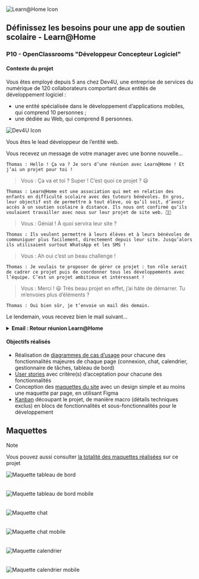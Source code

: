 ![Learn@Home Icon](/assets/Learn@Home%20Logo.jpg)

## Définissez les besoins pour une app de soutien scolaire - Learn@Home

### P10 - OpenClassrooms "Développeur Concepteur Logiciel"

#### Contexte du projet

Vous êtes employé depuis 5 ans chez Dev4U, une entreprise de services du numérique de 120 collaborateurs comportant deux entités de développement logiciel :

- une entité spécialisée dans le développement d’applications mobiles, qui comprend 10 personnes ;
- une dédiée au Web, qui comprend 8 personnes.

![Dev4U Icon](/assets/Dev4U%20Logo.jpg)

Vous êtes le lead développeur de l’entité web.

Vous recevez un message de votre manager avec une bonne nouvelle…

`Thomas : Hello ! Ça va ? Je sors d’une réunion avec Learn@Home ! Et j’ai un projet pour toi !`

> Vous : Ça va et toi ? Super ! C’est quoi ce projet ? 😃

`Thomas : Learn@Home est une association qui met en relation des enfants en difficulté scolaire avec des tuteurs bénévoles. En gros, leur objectif est de permettre à tout élève, où qu’il soit, d’avoir accès à un soutien scolaire à distance. Ils nous ont confirmé qu’ils voulaient travailler avec nous sur leur projet de site web. 💪🚀`

> Vous : Génial ! À quoi servira leur site ?

`Thomas : Ils veulent permettre à leurs élèves et à leurs bénévoles de communiquer plus facilement, directement depuis leur site. Jusqu’alors ils utilisaient surtout WhatsApp et les SMS !`

> Vous : Ah oui c’est un beau challenge !

`Thomas : Je voulais te proposer de gérer ce projet : ton rôle serait de cadrer ce projet puis de coordonner tous les développements avec l’équipe. C’est un projet ambitieux et intéressant !`

> Vous : Merci ! 😃 Très beau projet en effet, j’ai hâte de démarrer. Tu m’envoies plus d’éléments ?

`Thomas : Oui bien sûr, je t’envoie un mail dès demain.`

Le lendemain, vous recevez bien le mail suivant...

<details><summary><b>Email : Retour réunion Learn@Home</b></summary>

```
De : Thomas
À : Vous
```

Hello,

Comme promis je t’envoie plus d’informations, suite à la réunion que nous avons eue hier avec Learn@Home.

> Learn@Home souhaite travailler avec nous sur toute la conception de son site web.

Notre première étape est de bien définir les besoins client, avant de démarrer le développement logiciel pur. Nous avons prévu une nouvelle réunion dans quelques semaines, l’objectif est que tu leur présentes les éléments suivants :

- Les diagrammes de cas d’usage pour chacune des fonctionnalités majeures de chaque page (connexion, chat, calendrier, gestionnaire de tâches, tableau de bord), pas besoin d’utiliser l’UML.

- Les user stories avec critère(s) d’acceptation pour chacune des fonctionnalités, partagées dans un format standard (PDF, DOCX, XLSX).

- Les maquettes du site avec un design simple et au moins une maquette par page (tu peux utiliser Figma ou Sketch et il faudra que tu expliques la navigation entre les pages pendant le meeting).

- Un Kanban découpant le projet, de manière macro (détails techniques exclus) en blocs de fonctionnalités et sous-fonctionnalités pour le développement. Tu peux travailler sur Notion, Trello ou GitHub.

Je t’envoie [un document](./Notes_de_réunion.pdf) dans lequel j’ai synthétisé les attentes du client. Tu y trouveras nos prises de notes et quelques croquis. Bien sûr, il faudra fournir les maquettes pour desktop et mobile.

Pour les délais, pas de stress, on a réussi à négocier avec le client pour que tu aies suffisamment de temps pour concevoir tous les documents et préparer ta réunion.

Si tu as des questions, n’hésite pas !

Thomas

</details>

#### Objectifs réalisés

- Réalisation de [diagrammes de cas d’usage](./Diagramme_cas_usage.pdf) pour chacune des fonctionnalités majeures de chaque page (connexion, chat, calendrier, gestionnaire de tâches, tableau de bord)
- [User stories](./User_stories.pdf) avec critère(s) d’acceptation pour chacune des fonctionnalités
- Conception des [maquettes du site](./Maquettes_figma.pdf) avec un design simple et au moins une maquette par page, en utilisant Figma
- [Kanban](https://alex-pqn.notion.site/Dev4U-Learn-Home-c77341f3343c42828d99cc564220e269?pvs=4) découpant le projet, de manière macro (détails techniques exclus) en blocs de fonctionnalités et sous-fonctionnalités pour le développement

## Maquettes

> [!NOTE]  
> Vous pouvez aussi consulter [la totalité des maquettes réalisées](https://github.com/Alex-Pqn/Learn-home-ocr_dcl/blob/main/Maquettes_figma.pdf) sur ce projet

![Maquette tableau de bord](/assets/maquettes/Learn@Home.jpg)
<br/>
<br/>
<br/>
![Maquette tableau de bord mobile](/assets/maquettes/Learn@Home%202.jpg)
<br/>
<br/>
<br/>
![Maquette chat](/assets/maquettes/Learn@Home%203.jpg)
<br/>
<br/>
<br/>
![Maquette chat mobile](/assets/maquettes/Learn@Home%204.jpg)
<br/>
<br/>
<br/>
![Maquette calendrier](/assets/maquettes/Learn@Home%205.jpg)
<br/>
<br/>
<br/>
![Maquette calendrier mobile](/assets/maquettes/Learn@Home%206.jpg)
